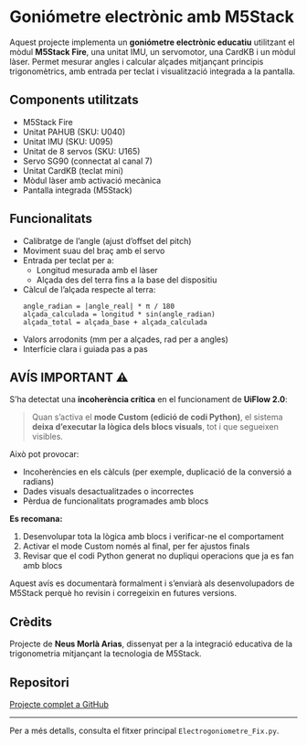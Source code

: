 


# Goniómetre electrònic amb M5Stack

Aquest projecte implementa un **goniómetre electrònic educatiu** utilitzant el mòdul **M5Stack Fire**, una unitat IMU, un servomotor, una CardKB i un mòdul làser. Permet mesurar angles i calcular alçades mitjançant principis trigonomètrics, amb entrada per teclat i visualització integrada a la pantalla.

## Components utilitzats

- M5Stack Fire
- Unitat PAHUB (SKU: U040)
- Unitat IMU (SKU: U095)
- Unitat de 8 servos (SKU: U165)
- Servo SG90 (connectat al canal 7)
- Unitat CardKB (teclat mini)
- Mòdul làser amb activació mecànica
- Pantalla integrada (M5Stack)

## Funcionalitats

- Calibratge de l’angle (ajust d’offset del pitch)
- Moviment suau del braç amb el servo
- Entrada per teclat per a:
  - Longitud mesurada amb el làser
  - Alçada des del terra fins a la base del dispositiu
- Càlcul de l’alçada respecte al terra:
  ```
  angle_radian = |angle_real| * π / 180
  alçada_calculada = longitud * sin(angle_radian)
  alçada_total = alçada_base + alçada_calculada
  ```
- Valors arrodonits (mm per a alçades, rad per a angles)
- Interfície clara i guiada pas a pas

## AVÍS IMPORTANT ⚠️

S’ha detectat una **incoherència crítica** en el funcionament de **UiFlow 2.0**:

> Quan s’activa el **mode Custom (edició de codi Python)**, el sistema **deixa d’executar la lògica dels blocs visuals**, tot i que segueixen visibles.

Això pot provocar:

- Incoherències en els càlculs (per exemple, duplicació de la conversió a radians)
- Dades visuals desactualitzades o incorrectes
- Pèrdua de funcionalitats programades amb blocs

**Es recomana:**

1. Desenvolupar tota la lògica amb blocs i verificar-ne el comportament
2. Activar el mode Custom només al final, per fer ajustos finals
3. Revisar que el codi Python generat no dupliqui operacions que ja es fan amb blocs

Aquest avís es documentarà formalment i s’enviarà als desenvolupadors de M5Stack perquè ho revisin i corregeixin en futures versions.

## Crèdits

Projecte de **Neus Morlà Arias**, dissenyat per a la integració educativa de la trigonometria mitjançant la tecnologia de M5Stack.

## Repositori

[Projecte complet a GitHub](https://github.com/neusmstack/goniometre-m5stack)


---

Per a més detalls, consulta el fitxer principal `Electrogoniometre_Fix.py`.
